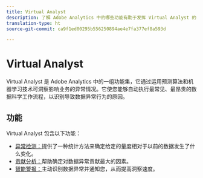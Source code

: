```yaml
---
title: Virtual Analyst
description: 了解 Adobe Analytics 中的哪些功能有助于发挥 Virtual Analyst 的作用。
translation-type: ht
source-git-commit: ca9f1ed00295b556250894ae4e7fa377ef8a593d

---
```



# Virtual Analyst

Virtual Analyst 是 Adobe Analytics 中的一组功能集，它通过运用预测算法和机器学习技术可洞察影响业务的异常情况。它使您能够自动执行最常见、最昂贵的数据科学工作流程，以识别导致数据异常行为的原因。

## 功能

Virtual Analyst 包含以下功能：

* [异常检测：](virtual-analyst/c-anomaly-detection/anomaly-detection.md)提供了一种统计方法来确定给定的量度相对于以前的数据发生了什么变化。
* [贡献分析：](virtual-analyst/contribution-analysis/run-contribution-analysis.md)帮助确定对数据异常贡献最大的因素。
* [智能警报：](c-intelligent-alerts/intellligent-alerts.md)主动识别数据异常并通知您，从而提高洞察速度。
